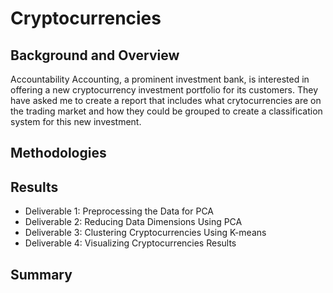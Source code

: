 # Cryptocurrencies

## Background and Overview
Accountability Accounting, a prominent investment bank, is interested in offering a new cryptocurrency investment portfolio for its customers. They have asked me to create a report that includes what crytocurrencies are on the trading market and how they could be grouped to create a classification system for this new investment. 

## Methodologies 

## Results
* Deliverable 1: Preprocessing the Data for PCA
* Deliverable 2: Reducing Data Dimensions Using PCA
* Deliverable 3: Clustering Cryptocurrencies Using K-means
* Deliverable 4: Visualizing Cryptocurrencies Results


## Summary